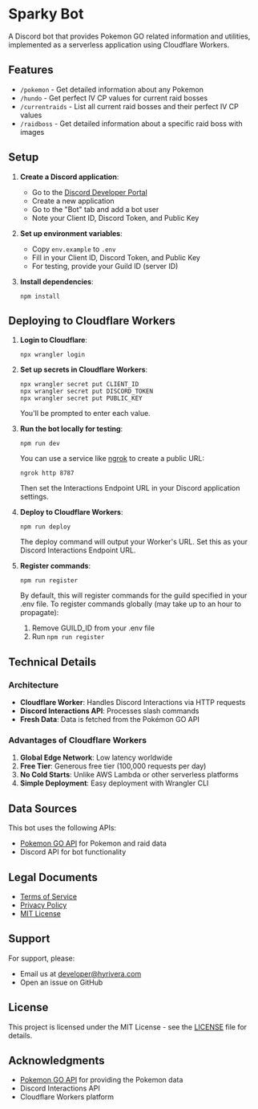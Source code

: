 # Sparky Bot

A Discord bot that provides Pokemon GO related information and utilities, implemented as a serverless application using Cloudflare Workers.

## Features

- `/pokemon` - Get detailed information about any Pokemon
- `/hundo` - Get perfect IV CP values for current raid bosses
- `/currentraids` - List all current raid bosses and their perfect IV CP values
- `/raidboss` - Get detailed information about a specific raid boss with images

## Setup

1. **Create a Discord application**:
   - Go to the [Discord Developer Portal](https://discord.com/developers/applications)
   - Create a new application
   - Go to the "Bot" tab and add a bot user
   - Note your Client ID, Discord Token, and Public Key

2. **Set up environment variables**:
   - Copy `env.example` to `.env`
   - Fill in your Client ID, Discord Token, and Public Key
   - For testing, provide your Guild ID (server ID)

3. **Install dependencies**:
   ```
   npm install
   ```

## Deploying to Cloudflare Workers

1. **Login to Cloudflare**:
   ```
   npx wrangler login
   ```

2. **Set up secrets in Cloudflare Workers**:
   ```
   npx wrangler secret put CLIENT_ID
   npx wrangler secret put DISCORD_TOKEN
   npx wrangler secret put PUBLIC_KEY
   ```
   You'll be prompted to enter each value.

3. **Run the bot locally for testing**:
   ```
   npm run dev
   ```
   
   You can use a service like [ngrok](https://ngrok.com/) to create a public URL:
   ```
   ngrok http 8787
   ```
   
   Then set the Interactions Endpoint URL in your Discord application settings.

4. **Deploy to Cloudflare Workers**:
   ```
   npm run deploy
   ```
   
   The deploy command will output your Worker's URL. Set this as your Discord Interactions Endpoint URL.

5. **Register commands**:
   ```
   npm run register
   ```
   
   By default, this will register commands for the guild specified in your .env file.
   To register commands globally (may take up to an hour to propagate):
   1. Remove GUILD_ID from your .env file
   2. Run `npm run register`

## Technical Details

### Architecture

- **Cloudflare Worker**: Handles Discord Interactions via HTTP requests
- **Discord Interactions API**: Processes slash commands
- **Fresh Data**: Data is fetched from the Pokémon GO API

### Advantages of Cloudflare Workers

1. **Global Edge Network**: Low latency worldwide
2. **Free Tier**: Generous free tier (100,000 requests per day)
3. **No Cold Starts**: Unlike AWS Lambda or other serverless platforms
4. **Simple Deployment**: Easy deployment with Wrangler CLI

## Data Sources

This bot uses the following APIs:
- [Pokemon GO API](https://github.com/pokemon-go-api/pokemon-go-api) for Pokemon and raid data
- Discord API for bot functionality

## Legal Documents

- [Terms of Service](TERMS.md)
- [Privacy Policy](PRIVACY.md)
- [MIT License](LICENSE)

## Support

For support, please:
- Email us at developer@hyrivera.com
- Open an issue on GitHub

## License

This project is licensed under the MIT License - see the [LICENSE](LICENSE) file for details.

## Acknowledgments

- [Pokemon GO API](https://github.com/pokemon-go-api/pokemon-go-api) for providing the Pokemon data
- Discord Interactions API
- Cloudflare Workers platform 